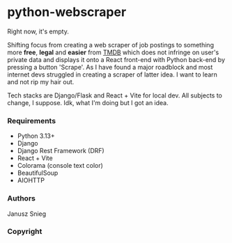 # python-webscraper

Right now, it's empty. 

Shifting focus from creating a web scraper of job postings to something more **free**, **legal** and **easier** from [TMDB](https://www.themoviedb.org/) which does not infringe on user's private data and displays it onto a React front-end with Python back-end by pressing a button 'Scrape'. As I have found a major roadblock and most internet devs struggled in creating a scraper of latter idea. I want to learn and not rip my hair out.

Tech stacks are Django/Flask and React + Vite for local dev. All subjects to change, I suppose. Idk, what I'm doing but I got an idea.

### Requirements

- Python 3.13+
- Django
- Django Rest Framework (DRF)
- React + Vite
- Colorama (console text color)
- BeautifulSoup
- AIOHTTP

### Authors

Janusz Snieg

### Copyright
